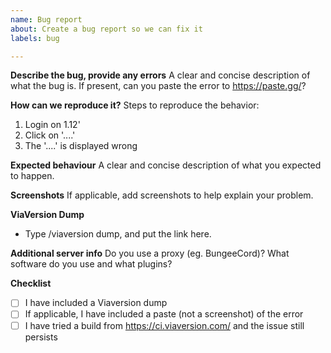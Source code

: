 ```yaml
---
name: Bug report
about: Create a bug report so we can fix it
labels: bug

---
```


**Describe the bug, provide any errors**
A clear and concise description of what the bug is. If present, can you paste the error to https://paste.gg/?

**How can we reproduce it?**
Steps to reproduce the behavior:
1. Login on 1.12'
2. Click on '....'
3. The '....' is displayed wrong

**Expected behaviour**
A clear and concise description of what you expected to happen.

**Screenshots**
If applicable, add screenshots to help explain your problem.

**ViaVersion Dump**
- Type /viaversion dump, and put the link here.

**Additional server info**
Do you use a proxy (eg. BungeeCord)? What software do you use and what plugins?

**Checklist**
- [ ] I have included a Viaversion dump
- [ ] If applicable, I have included a paste (not a screenshot) of the error
- [ ] I have tried a build from https://ci.viaversion.com/ and the issue still persists

